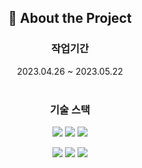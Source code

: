 <div align="center">
  
<!-- InterPark Clone Coding -->

## :star2: About the Project

### 작업기간

2023.04.26 ~ 2023.05.22
<br><br>

<!-- Getting Started -->

### 기술 스택

<img src="https://img.shields.io/badge/HTML5-E34F26?style=flat&logo=HTML5&logoColor=white" /> <img src="https://img.shields.io/badge/CSS3-1572B6?style=flat&logo=CSS3&logoColor=white" /> <img src="https://img.shields.io/badge/JavaScript-F7DF1E?style=flat&logo=JavaScript&logoColor=white" /> 

<img src="https://img.shields.io/badge/fontawesome-528DD7?style=flat&logo=fontawesome&logoColor=white" /> <img src="https://img.shields.io/badge/GitHub-181717?style=flat&logo=GitHub&logoColor=white" /> <img src="https://img.shields.io/badge/Sourcetree-0052CC?style=flat&logo=Sourcetree&logoColor=white" />
<!-- Features -->
